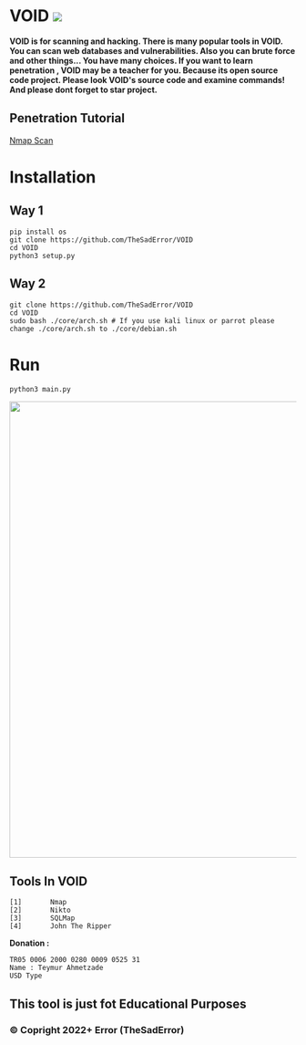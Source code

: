 # VOID ![](https://visitor-badge.glitch.me/badge?page_id=TheSadError.TheSadError)

**VOID is for scanning and hacking. There is many popular tools in VOID. You can scan web databases and vulnerabilities. Also you can brute force and other things... You have many choices. If you want to learn penetration , VOID may be a teacher for you. Because its open source code project. Please look VOID's source code and examine commands! And please dont forget to star project.**

## Penetration Tutorial 
[Nmap Scan](https://github.com/TheSadError/VOID/blob/main/core/nmap.md)

# Installation

## Way 1
```
pip install os
git clone https://github.com/TheSadError/VOID
cd VOID
python3 setup.py
```

## Way 2
```
git clone https://github.com/TheSadError/VOID
cd VOID
sudo bash ./core/arch.sh # If you use kali linux or parrot please change ./core/arch.sh to ./core/debian.sh
```

# Run
```
python3 main.py
```

<div>
  <p align="center">
    <img src="https://static.wixstatic.com/media/b34289_0b00d544f6504279b491b36616f2efe5~mv2_d_2040_1360_s_2.jpg/v1/fill/w_1000,h_667,al_c,q_90,usm_0.66_1.00_0.01/b34289_0b00d544f6504279b491b36616f2efe5~mv2_d_2040_1360_s_2.jpg" width="800"> 
  </p>
</div>

## Tools In VOID
```
[1]       Nmap
[2]       Nikto
[3]       SQLMap
[4]       John The Ripper
```

**Donation :**
```
TR05 0006 2000 0280 0009 0525 31
Name : Teymur Ahmetzade
USD Type
```

## This tool is just fot Educational Purposes

### © Copright 2022+ Error (TheSadError)
